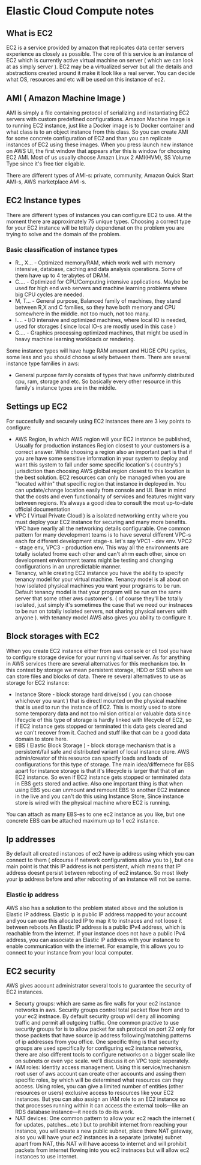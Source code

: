 # Elastic Cloud Compute notes
## What is EC2
EC2 is a service provided by amazon that replicates data center servers experience as closely as possible.
The core of this service is an instance of EC2 which is currently active virtual machine on server ( which we can look at as simply server ).
EC2 may be a virtualized server but all the details and  abstractions created around it make it look
like a real server. You can decide what OS, resources and etc will be used on this instance of ec2.

## AMI ( Amazon Machine Image )
AMI is simply a file containing protocol of serializing and instantiating EC2 servers with custom predefined configurations.
Amazon Machine Image is to running EC2 instance, just like a Docker image is to Docker container and what class is to an object instance from this class.
So you can create AMI for some concrete configuration of EC2 and than you can replicate instances of EC2 using these images.
When you press launch new instance on AWS UI, the first window that appears after this is window for choosing EC2 AMI. Most of us usually choose
Amazn Linux 2 AMI(HVM), SS Volume Type since it's free tier eligable.

There are different types of AMI-s: private, community, Amazon Quick Start AMI-s, AWS marketplace AMI-s.

## EC2 Instance types
There are different types of instances you can configure EC2 to use. At the moment there are approximately 75 unique types.
Choosing a correct type for your EC2 instance will be tottaly dependenat on the problem you are trying to solve and the domain
of the problem.
### Basic classification of instance types
- R.., X... - Optimized memory/RAM, which work well with memory intensive, database, caching and data analysis operations. Some of them have
up to 4 terabytes of DRAM.
- C.... - Optimized for CPU/Computing intensive applications.  Maybe be used for high end web servers and machine learning problems
where big CPU cycles are needed.
- M, T... - General purpose, Balanced family of machines, they stand between R,X and C families, so they have both memory and CPU somewhere in the middle. not too much,
not too many.
- I.... - I/O intensive and optimized machines, where local IO is needed, used for storages ( since local IO-s are mostly used in this case )
- G.... - Graphics processing optimized machines, that might be used in heavy machine learning workloads or rendering.

Some instance types will have huge RAM amount and HUGE CPU cycles, some less and you should choose wisely between them.
There are several instance type families in aws:
- General purpose family consists of types that have uniformly distributed cpu, ram, storage and etc. So basically every other resource
in this family's instance types are in the middle.

## Settings up EC2
For succesfully and securely using EC2 instances there are 3 key points to configure:
- AWS Region, in which AWS region will your EC2 instance be published, Usually for production instances Region closest to your customers is a 
correct answer. While choosing a region also an important part is that if you are have some sensitive information in your system to deploy and want
this system to fall under some specific location's ( country's ) jurisdiction than choosing AWS glolbal region closest to this location is the best solution.
EC2 resources can only be managed when you are "located within" that specific region that instance in deployed in. You can update/change location easily from console and UI.
Bear in mind that the costs and even functionality of services and features might vary between regions. It’s always a good idea to consult the most up-to-date official documentation
- VPC ( Virtual Private Cloud ) is a isolated networking entity where you must deploy your EC2 instance for securing and many more benefits. VPC have nearlly all the networking details
configurable. One common pattern for many development teams is to have several different VPC-s each for different development stage-s. let's say VPC1 - dev env. VPC2 - stage env, VPC3 - production env. This way all the environments are totally isolated frome each other and can't ahrm each other, since on development environment teams might be testing and changing configurations in an 
unpredictable manner.
- Tenancy, while creating EC2 instance you have the ability to specify tenancy model for your virtual machine.  Tenancy model is all about on how isolated physical machines you want your
programs to be run. Default tenancy model is that your program will be run on the same server that some other aws customer's. ( of course they'll be totally isolated, just simply it's sometimes the case that we need our instnaces to be run on totally isolated servers, not sharing physical servers with anyone ). with tenancy model AWS also gives you ability to configure it. 

## Block storages with EC2
When you create EC2 instance either from aws console or cli tool you have to configure storage device for your running virtual server. As for anything in AWS services
there are several alternatives for this mechanism too. In this context by storage we mean persistent storage, HDD or SSD where we can store files and blocks of data.
There re several alternatives to use as storage for EC2 instance:
- Instance Store - block storage hard drive/ssd ( you can choose whichever you want ) that is directl mounted on the physical machine that is used to run the instance of EC2.
This is mostly used to store some temporary data and not too miision critical or valuable data since lifecycle of this type of storage is hardly linked with lifecycle of EC2, so
if EC2 instance gets stopped or terminated this data gets cleared and we can't recover from it. Cached and stuff like that can be a good data domain to store here.
- EBS ( Elastic Block Storage ) - block storage mechanism that is a persistent/fail safe and distributed variant of local instance store. AWS admin/creator of this resource can specify
loads and loads of configurations for this type of storage. The main idea/differnece for EBS apart for instance storage is that it's lifecycle is larger that that of an EC2 instance. So even if EC2 instance gets stopped or terminated data in EBS gets stored and active. Also one important thing is that when using EBS you can unmount and remount EBS to another EC2 instance in the live and you can't do this using Instance Store, Since instance store is wired with the physical machine where EC2 is running.

You can attach as many EBS-es to one ec2 instance as you like, but one concrete EBS can be attached maximum up to 1 ec2 instance.

## Ip addresses
By default all created instances of ec2 have ip address using which you can connect to them ( ofcourse if network configurations allow you to ), but 
one main point is that this IP address is not persistent, which means that IP address doesnt persist between rebooting of ec2 instance. So most likely your ip address before
and after rebooting of an instance will not be same.
### Elastic ip address
AWS also has a solution to the problem stated above and the solution is Elastic IP address. Elastic ip is public IP address mapped to your account and you can
use this allocated IP to map it to instnaces and not loose it between reboots.An Elastic IP address is a public IPv4 address, which is reachable from the internet.
 If your instance does not have a public IPv4 address, you can associate an Elastic IP address with your instance to enable communication with the internet. For example, this allows you to connect to your instance from your local computer.

## EC2 security
AWS gives account administrator several tools to guarantee the security of EC2 instances.
- Securty groups: which are same as fire walls for your ec2 instance networks in aws. Security groups control total packet flow from and to your ec2 instnace. By default security group will deny all incoming traffic
and permit all outgoing traffic. One common practive to use securtiy groups for is to allow packet for ssh protocol on port 22 only for those packets that have source ip address following/matching patterns 
of ip addresses from you office. One specific thing is that security groups are used specifically for configuring ec2 instance networks, there are also different tools to configure networks on a bigger scale like on subnets or even vpc scale.
we'll discuss it on VPC topic seperately.
- IAM roles: Identity access management. Using this service/mechanism root user of aws account can create other accounts and assing them specific roles, by which will be determined what resources can they access.
Using roles, you can give a limited number of entities (other resources or users) exclusive
access to resources like your EC2 instances. But you can also assign an IAM role to an EC2 instance so that processes running within it can access the external tools—like an RDS database instance—it needs to do its work.
- NAT devices: One common pattern to allow your ec2 reach the internet ( for updates, patches...etc ) but to prohibit internet from reaching your instance, you will create a new public subnet, place there NAT gateway, also you will
have your ec2 instances in a separate (private) subnet apart from NAT, this NAT will have  access to internet and  will prohibit packets from internet flowing into you ec2 instnaces but will allow ec2 instances to use internet.
